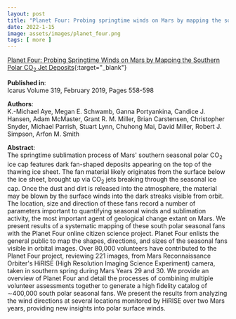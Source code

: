 ```yaml
---
layout: post
title: "Planet Four: Probing springtime winds on Mars by mapping the southern polar CO2 jet deposits"
date: 2022-1-15
image: assets/images/planet_four.png
tags: [ more ]
---
```


[Planet Four: Probing Springtime Winds on Mars by Mapping the Southern Polar CO<sub>2</sub> Jet Deposits](https://arxiv.org/pdf/1803.10341.pdf){:target="_blank"}  

**Published in**:   
Icarus Volume 319, February 2019, Pages 558-598  

**Authors**:   
K.-Michael Aye, Megan E. Schwamb, Ganna Portyankina, Candice J. Hansen, Adam McMaster, Grant R. M. Miller, Brian Carstensen, Christopher Snyder, Michael Parrish, Stuart Lynn, Chuhong Mai, David Miller, Robert J. Simpson, Arfon M. Smith

**Abstract**:   
The springtime sublimation process of Mars' southern seasonal polar CO<sub>2</sub> ice cap features dark fan-shaped deposits appearing on the top of the thawing ice sheet. The fan material likely originates from the surface below the ice sheet, brought up via CO<sub>2</sub> jets breaking through the seasonal ice cap. Once the dust and dirt is released into the atmosphere, the material may be blown by the surface winds into the dark streaks visible from orbit. The location, size and direction of these fans record a number of parameters important to quantifying seasonal winds and sublimation activity, the most important agent of geological change extant on Mars. We present results of a systematic mapping of these south polar seasonal fans with the Planet Four online citizen science project. Planet Four enlists the general public to map the shapes, directions, and sizes of the seasonal fans visible in orbital images. Over 80,000 volunteers have contributed to the Planet Four project, reviewing 221 images, from Mars Reconnaissance Orbiter's HiRISE (High Resolution Imaging Science Experiment) camera, taken in southern spring during Mars Years 29 and 30. We provide an overview of Planet Four and detail the processes of combining multiple volunteer assessments together to generate a high fidelity catalog of ∼400,000 south polar seasonal fans. We present the results from analyzing the wind directions at several locations monitored by HiRISE over two Mars years, providing new insights into polar surface winds. 